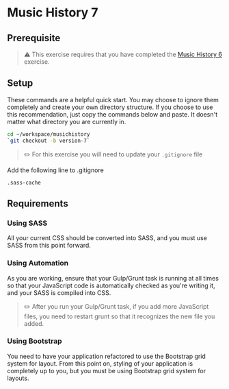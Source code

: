 # Music History 7

## Prerequisite

> :warning: This exercise requires that you have completed the [Music History 6](MJ_BROWSERIFY_MUSIC_HISTORY_6.md) exercise.

## Setup

These commands are a helpful quick start. You may choose to ignore them completely and create your own directory structure. If you choose to use this recommendation, just copy the commands below and paste. It doesn't matter what directory you are currently in.

```bash
cd ~/workspace/musichistory
`git checkout -b version-7`
```

> :pencil2: For this exercise you will need to update your `.gitignore` file

Add the following line to .gitignore

```
.sass-cache
```

## Requirements

### Using SASS

All your current CSS should be converted into SASS, and you must use SASS from this point forward.

### Using Automation

As you are working, ensure that your Gulp/Grunt task is running at all times so that your JavaScript code is automatically checked as you're writing it, and your SASS is compiled into CSS.

> :pencil2: After you run your Gulp/Grunt task, if you add more JavaScript files, you need to restart grunt so that it recognizes the new file you added.

### Using Bootstrap

You need to have your application refactored to use the Bootstrap grid system for layout. From this point on, styling of your application is completely up to you, but you must be using Bootstrap grid system for layouts.
